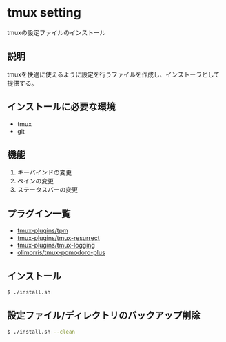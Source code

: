 # tmux setting
tmuxの設定ファイルのインストール

## 説明
tmuxを快適に使えるように設定を行うファイルを作成し、インストーラとして提供する。

## インストールに必要な環境
* tmux
* git

## 機能
1. キーバインドの変更
1. ペインの変更
1. ステータスバーの変更

## プラグイン一覧
* [tmux-plugins/tpm](https://github.com/tmux-plugins/tpm)
* [tmux-plugins/tmux-resurrect](https://github.com/tmux-plugins/tmux-resurrect)
* [tmux-plugins/tmux-logging](https://github.com/tmux-plugins/tmux-logging)
* [olimorris/tmux-pomodoro-plus](https://github.com/olimorris/tmux-pomodoro-plus)

## インストール
```bash
$ ./install.sh
```

## 設定ファイル/ディレクトリのバックアップ削除
```bash
$ ./install.sh --clean
```
